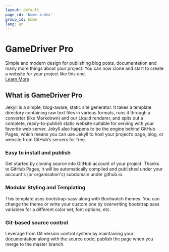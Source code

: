 ```yaml
---
layout: default
page_id: 'home.index'
group_id: home
lang: en
---
```


# GameDriver Pro

Simple and modern design for publishing blog posts, documentation and many more things about your project. You can now clone and start to create a website for your project like this one.  
[Learn More]()  

## What is GameDriver Pro
Jekyll is a simple, blog-aware, static site generator. It takes a template directory containing raw text files in various formats, runs it through a converter (like Markdown) and our Liquid renderer, and spits out a complete, ready-to-publish static website suitable for serving with your favorite web server. Jekyll also happens to be the engine behind GitHub Pages, which means you can use Jekyll to host your project’s page, blog, or website from GitHub’s servers for free.  

### Easy to install and publish
Get started by cloning source into GitHub account of your project. Thanks to GitHub Pages, it will be automatically compiled and published under your account's (or organisation's) subdomain under github.io.  

### Modular Styling and Templating
This template uses bootstrap-sass along with Bootwatch themes. You can change the theme or write your custom one by overwriting bootstrap sass variables for a different color set, font options, etc.  

### Git-based source control
Leverage from Git version control system by maintaining your documentation along with the source code; publish the page when you merge to the master branch.  